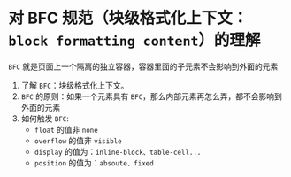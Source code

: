# 对 BFC 规范（块级格式化上下文：`block formatting content`）的理解

<article-info/>

`BFC` 就是页面上一个隔离的独立容器，容器里面的子元素不会影响到外面的元素

1. 了解 `BFC`：块级格式化上下文。
2. `BFC` 的原则：如果一个元素具有 `BFC`，那么内部元素再怎么弄，都不会影响到外面的元素
3. 如何触发 `BFC`:
   - `float` 的值非 `none`
   - `overflow` 的值非 `visible`
   - `display` 的值为：`inline-block、table-cell...`
   - `position` 的值为：`absoute、fixed`
